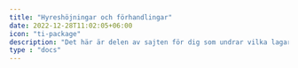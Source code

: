 ```yaml
---
title: "Hyreshöjningar och förhandlingar"
date: 2022-12-28T11:02:05+06:00
icon: "ti-package"
description: "Det här är delen av sajten för dig som undrar vilka lagar och regler som gäller när din hyra höjs."
type : "docs"
---
```

